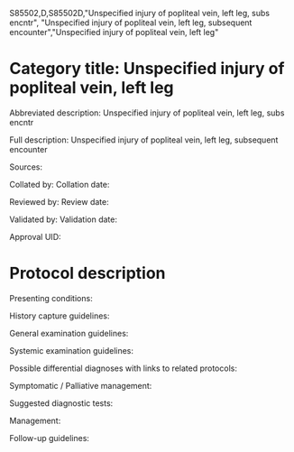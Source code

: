 S85502,D,S85502D,"Unspecified injury of popliteal vein, left leg, subs encntr", "Unspecified injury of popliteal vein, left leg, subsequent encounter","Unspecified injury of popliteal vein, left leg"
# Category title: Unspecified injury of popliteal vein, left leg

Abbreviated description: Unspecified injury of popliteal vein, left leg, subs encntr

Full description: Unspecified injury of popliteal vein, left leg, subsequent encounter

Sources:

Collated by:
Collation date:

Reviewed by:
Review date:

Validated by:
Validation date:

Approval UID:

# Protocol description

Presenting conditions:

History capture guidelines:

General examination guidelines:

Systemic examination guidelines:

Possible differential diagnoses with links to related protocols:

Symptomatic / Palliative management:

Suggested diagnostic tests:

Management:

Follow-up guidelines:
